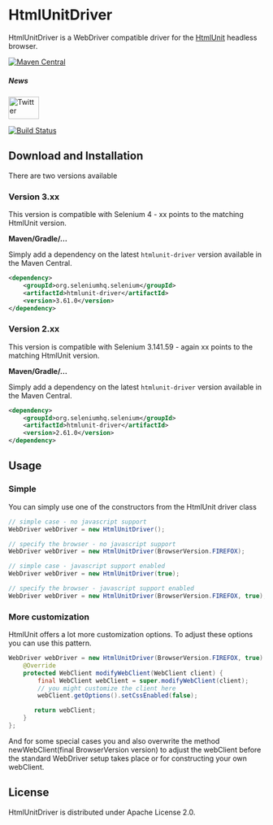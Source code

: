 # HtmlUnitDriver

HtmlUnitDriver is a WebDriver compatible driver for the [HtmlUnit](http://htmlunit.sourceforge.net/) headless browser.

[![Maven Central](https://maven-badges.herokuapp.com/maven-central/org.seleniumhq.selenium/htmlunit-driver/badge.svg)](https://maven-badges.herokuapp.com/maven-central/org.seleniumhq.selenium/htmlunit-driver)

##### News
[<img src="http://htmlunit.sourceforge.net/images/logos/twitter.png" alt="Twitter" height="44" width="60">](https://twitter.com/HtmlUnit)

[![Build Status](https://jenkins.wetator.org/buildStatus/icon?job=HtmlUnitDriver)](https://jenkins.wetator.org/job/HtmlUnitDriver/)

## Download and Installation

There are two versions available

### Version 3.xx
This version is compatible with Selenium 4 - xx points to the matching HtmlUnit version.

**Maven/Gradle/...**

Simply add a dependency on the latest `htmlunit-driver` version available in the Maven Central.

```xml
<dependency>
    <groupId>org.seleniumhq.selenium</groupId>
    <artifactId>htmlunit-driver</artifactId>
    <version>3.61.0</version>
</dependency>
```

### Version 2.xx
This version is compatible with Selenium 3.141.59 - again xx points to the matching HtmlUnit version.

**Maven/Gradle/...**

Simply add a dependency on the latest `htmlunit-driver` version available in the Maven Central.

```xml
<dependency>
    <groupId>org.seleniumhq.selenium</groupId>
    <artifactId>htmlunit-driver</artifactId>
    <version>2.61.0</version>
</dependency>
```


## Usage

### Simple

You can simply use one of the constructors from the HtmlUnit driver class

```java
// simple case - no javascript support
WebDriver webDriver = new HtmlUnitDriver();
```

```java
// specify the browser - no javascript support
WebDriver webDriver = new HtmlUnitDriver(BrowserVersion.FIREFOX);
```

```java
// simple case - javascript support enabled
WebDriver webDriver = new HtmlUnitDriver(true);
```

```java
// specify the browser - javascript support enabled
WebDriver webDriver = new HtmlUnitDriver(BrowserVersion.FIREFOX, true);
```


### More customization

HtmlUnit offers a lot more customization options. To adjust these options you can use this pattern.

```java
WebDriver webDriver = new HtmlUnitDriver(BrowserVersion.FIREFOX, true) {
    @Override
    protected WebClient modifyWebClient(WebClient client) {
        final WebClient webClient = super.modifyWebClient(client);
        // you might customize the client here
        webClient.getOptions().setCssEnabled(false);

       return webClient;
    }
};
```

And for some special cases you and also overwrite the method newWebClient(final BrowserVersion version) to
adjust the webClient before the standard WebDriver setup takes place or for constructing your
own webClient.


## License

HtmlUnitDriver is distributed under Apache License 2.0.
